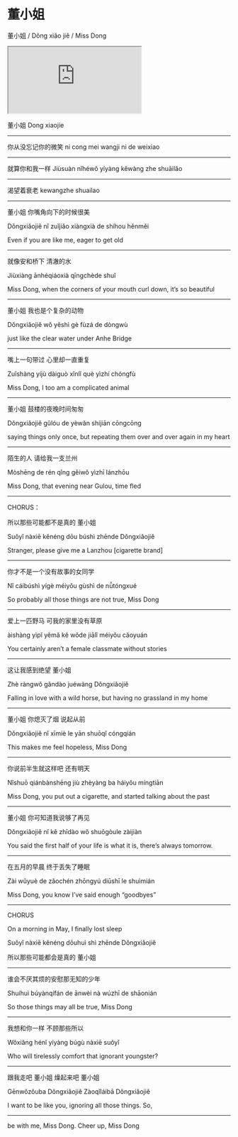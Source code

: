 # 董小姐

董小姐 / Dǒng xiǎo jiě / Miss Dong

<div class="video-container">
  <iframe
  src="https://www.youtube.com/embed/Tozz32jc1rQ"
  allowfullscreen="allowfullscreen">
  </iframe>
</div>


董小姐
Dong xiaojie

---

你从没忘记你的微笑
ni cong mei wangji ni de weixiao

---

就算你和我一样
Jiùsuàn nǐhéwǒ yíyàng kěwàng zhe shuāilǎo

---

渴望着衰老
kewangzhe shuailao

---

董小姐 你嘴角向下的时候很美

Dǒngxiǎojiě nǐ zuǐjiǎo xiàngxià de shíhou hěnměi

Even if you are like me, eager to get old

---

就像安和桥下 清澈的水

Jiùxiàng ānhéqiáoxià qīngchède shuǐ

Miss Dong, when the corners of your mouth curl down, it’s so beautiful

---

董小姐 我也是个复杂的动物

Dǒngxiǎojiě wǒ yěshì gè fùzá de dòngwù

just like the clear water under Anhe Bridge

---

嘴上一句带过 心里却一直重复

Zuǐshàng yíjù dàiguò xǐnlǐ què yìzhí chóngfù

Miss Dong, I too am a complicated animal

---

董小姐 鼓楼的夜晚时间匆匆

Dǒngxiǎojiě gǔlóu de yèwǎn shíjiān cōngcōng

saying things only once, but repeating them over and over again in my heart

---

陌生的人 请给我一支兰州

Mòshēng de rén qǐng gěiwǒ yìzhī lánzhōu

Miss Dong, that evening near Gulou, time fled

---

CHORUS：


所以那些可能都不是真的 董小姐

Suǒyǐ nàxiē kěnéng dōu búshì zhēnde Dǒngxiǎojiě

Stranger, please give me a Lanzhou [cigarette brand]

---

你才不是一个没有故事的女同学

Nǐ cáibúshì yígè méiyǒu gùshì de nǚtóngxué

So probably all those things are not true, Miss Dong

---

爱上一匹野马 可我的家里没有草原

àishàng yìpǐ yěmǎ kě wǒde jiālǐ méiyǒu cǎoyuán

You certainly aren’t a female classmate without stories

---

这让我感到绝望 董小姐

Zhè ràngwǒ gǎndào juéwàng Dǒngxiǎojiě

Falling in love with a wild horse, but having no grassland in my home

---

董小姐 你熄灭了烟 说起从前

Dǒngxiǎojiě nǐ xīmiè le yān shuōqǐ cóngqián

This makes me feel hopeless, Miss Dong

---

你说前半生就这样吧 还有明天

Nǐshuō qiánbànshēng jiù zhèyàng ba háiyǒu míngtiān

Miss Dong, you put out a cigarette, and started talking about the past

---

董小姐 你可知道我说够了再见

Dǒngxiǎojiě nǐ kě zhīdào wǒ shuōgòule zàijiàn

You said the first half of your life is what it is, there’s always tomorrow.

---

在五月的早晨 终于丢失了睡眠

Zài wǔyuè de zǎochén zhōngyú diūshī le shuìmián

Miss Dong, you know I’ve said enough “goodbyes”

---

CHORUS


On a morning in May, I finally lost sleep

Suǒyǐ nàxiē kěnéng dōuhuì shì zhēnde Dǒngxiǎojiě

所以那些可能都会是真的 董小姐

---

谁会不厌其烦的安慰那无知的少年

Shuíhuì búyànqífán de ānwèi nà wúzhī de shāonián

So those things may all be true, Miss Dong

---

我想和你一样 不顾那些所以

Wǒxiǎng hénǐ yíyàng búgù nàxiē suǒyǐ

Who will tirelessly comfort that ignorant youngster?

---

跟我走吧 董小姐 燥起来吧 董小姐

Gēnwǒzǒuba Dǒngxiǎojiě Zàoqǐláibā Dǒngxiǎojiě

I want to be like you, ignoring all those things. So,

---

be with me, Miss Dong. Cheer up, Miss Dong
